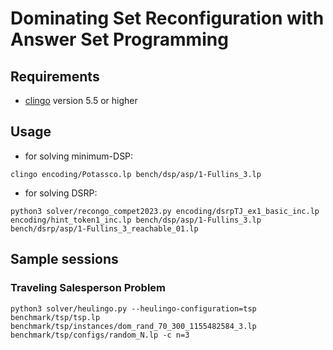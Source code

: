 # Dominating Set Reconfiguration with Answer Set Programming

## Requirements
- [clingo](https://potassco.org/clingo/) version 5.5 or higher

## Usage
- for solving minimum-DSP:
```
clingo encoding/Potassco.lp bench/dsp/asp/1-Fullins_3.lp
```

- for solving DSRP:
```
python3 solver/recongo_compet2023.py encoding/dsrpTJ_ex1_basic_inc.lp encoding/hint_token1_inc.lp bench/dsp/asp/1-Fullins_3.lp bench/dsrp/asp/1-Fullins_3_reachable_01.lp
```

## Sample sessions

### Traveling Salesperson Problem

```
python3 solver/heulingo.py --heulingo-configuration=tsp benchmark/tsp/tsp.lp benchmark/tsp/instances/dom_rand_70_300_1155482584_3.lp benchmark/tsp/configs/random_N.lp -c n=3
```
